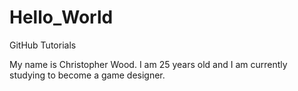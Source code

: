 # Hello_World
GitHub Tutorials

My name is Christopher Wood. I am 25 years old and I am currently studying to become a game designer. 

